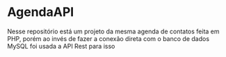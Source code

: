 # AgendaAPI
Nesse repositório está um projeto da mesma agenda de contatos feita em PHP, porém ao invés de fazer a conexão direta com o banco de dados MySQL  foi usada a API Rest para isso
